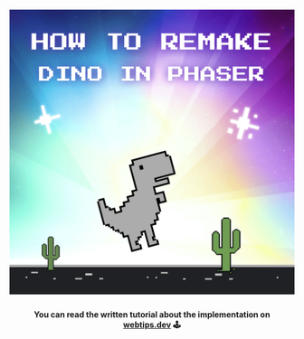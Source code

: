 <h1 align="center">
    <img src="src/assets/img/dino.png" alt="Remake of Chrome's Dino in PhaserJS" />
</h1>
<h4 align="center">You can read the written tutorial about the implementation on <strong><a href="https://www.webtips.dev">webtips.dev</a></strong> 🕹️</h4>
